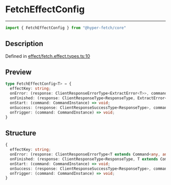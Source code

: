 

# FetchEffectConfig

<div class="api-docs__separator" data-reactroot="">

---

</div><div class="api-docs__import" data-reactroot="">

```ts
import { FetchEffectConfig } from "@hyper-fetch/core"
```

</div><div class="api-docs__section">

## Description

</div><div class="api-docs__description"><span class="api-docs__do-not-parse">



</span></div><p class="api-docs__definition">

Defined in [effect/fetch.effect.types.ts:10](https://github.com/BetterTyped/hyper-fetch/blob/6c3eaa91/packages/core/src/effect/fetch.effect.types.ts#L10)

</p><div class="api-docs__section">

## Preview

</div><div class="api-docs__preview type">

```ts
type FetchEffectConfig<T> = {
  effectKey: string; 
  onError: (response: ClientResponseErrorType<ExtractError<T>>, command: CommandInstance) => void; 
  onFinished: (response: ClientResponseType<ResponseType, ExtractError<T>>, command: CommandInstance) => void; 
  onStart: (command: CommandInstance) => void; 
  onSuccess: (response: ClientResponseSuccessType<ResponseType>, command: CommandInstance) => void; 
  onTrigger: (command: CommandInstance) => void; 
}
```

</div><div class="api-docs__section">

## Structure

</div><div class="api-docs__returns">

```ts
{
  effectKey: string;
  onError: (response: ClientResponseErrorType<T extends Command<any, any, any, infer G, infer L, any, any, any, any, any> ? G | L : never>, command: CommandInstance) => void;
  onFinished: (response: ClientResponseType<ResponseType, T extends Command<any, any, any, infer G, infer L, any, any, any, any, any> ? G | L : never>, command: CommandInstance) => void;
  onStart: (command: CommandInstance) => void;
  onSuccess: (response: ClientResponseSuccessType<ResponseType>, command: CommandInstance) => void;
  onTrigger: (command: CommandInstance) => void;
}
```

</div>